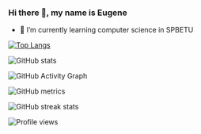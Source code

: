 ### Hi there 👋, my name is Eugene

- 🌱 I’m currently learning computer science in SPBETU 

[![Top Langs](https://github-readme-stats.vercel.app/api/top-langs/?username=YudjinSud)](https://github.com/anuraghazra/github-readme-stats)

![GitHub stats](https://github-readme-stats.vercel.app/api?username=YudjinSud&show_icons=true&count_private=true)  

![GitHub Activity Graph](https://activity-graph.herokuapp.com/graph?username=YudjinSud)  

![GitHub metrics](https://metrics.lecoq.io/YudjinSud)  

![GitHub streak stats](https://github-readme-streak-stats.herokuapp.com/?user=YudjinSud)  

![Profile views](https://gpvc.arturio.dev/YudjinSud)  
